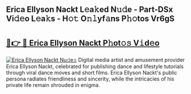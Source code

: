 ## Erica Ellyson Nackt L𝚎a𝚔ed N𝚞𝚍e - Part-DSx Vi𝚍𝚎o L𝚎a𝚔s - H𝚘𝚝 O𝚗𝚕yf𝚊ns P𝚑𝚘tos Vr6gS

# <h2><a href="http://kf25tqr.oniu.top/?m=Erica+Ellyson+Nackt">🔗👉 🔴 Erica Ellyson Nackt P𝚑ot𝚘𝚜 V𝚒d𝚎o</a></h2>

[![Erica Ellyson Nackt Nu𝚍e𝚜](https://i.imgur.com/0qMVB7G.gif)](http://kf25tqr.oniu.top/?m=Erica+Ellyson+Nackt)
Digital media artist and amusement provider Erica Ellyson Nackt, celebrated for publishing dance and lifestyle tutorials through viral dance moves and short films. Erica Ellyson Nackt's public persona radiates friendliness and sincerity, while the intricacies of his private life remain shrouded in enigma.  
